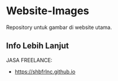 # Website-Images

Repository untuk gambar di website utama.

## Info Lebih Lanjut

JASA FREELANCE:

- https://shbfrlnc.github.io
